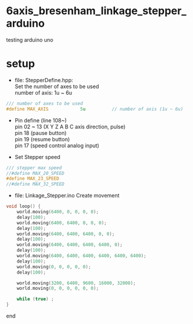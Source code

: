 # 6axis_bresenham_linkage_stepper_arduino
testing arduino uno

# setup

- file: StepperDefine.hpp:  
Set the number of axes to be used  
number of axis: 1u ~ 6u
```cpp
/// number of axes to be used
#define MAX_AXIS            5u          // number of axis (1u ~ 6u)
```

- Pin define (line 108~)  
pin 02 ~ 13 (X Y Z A B C axis direction, pulse)  
pin 18 (pause button)  
pin 19 (resume button)  
pin 17 (speed control analog input)

- Set Stepper speed
```cpp
/// stepper max speed
//#define MAX_20_SPEED
#define MAX_23_SPEED
//#define MAX_32_SPEED
```

- file: Linkage_Stepper.ino
Create movement
```cpp
void loop() {
    world.moving(6400, 0, 0, 0, 0);
    delay(100);
    world.moving(6400, 6400, 0, 0, 0);
    delay(100);
    world.moving(6400, 6400, 6400, 0, 0);
    delay(100);
    world.moving(6400, 6400, 6400, 6400, 0);
    delay(100);
    world.moving(6400, 6400, 6400, 6400, 6400, 6400);
    delay(100);
    world.moving(0, 0, 0, 0, 0);
    delay(100);

    world.moving(3200, 6400, 9600, 16000, 32000);
    world.moving(0, 0, 0, 0, 0, 0);

    while (true) ;
}
```

end
